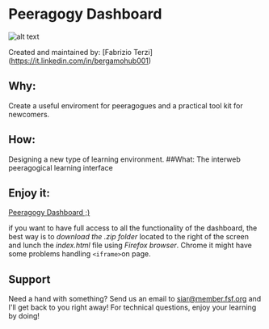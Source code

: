 # Peeragogy Dashboard 

![alt text](https://cloud.githubusercontent.com/assets/3668236/8311012/c1e3dfd8-19d3-11e5-9c7e-81c7c1c5033d.jpg)

Created and maintained by: [Fabrizio Terzi] (https://it.linkedin.com/in/bergamohub001)
## Why: 
Create a useful enviroment for peeragogues and a practical tool kit for newcomers.
## How: 
Designing a new type of learning environment. 
##What: 
The interweb peeragogical learning interface

## Enjoy it:
[Peeragogy Dashboard ;)](https://htmlpreview.github.io/?https://github.com/Peeragogy/Peeragogy-Dashboard/blob/master/Dashboard-V1.1.4/index.html)

if you want to have full access to all the functionality of the dashboard, the best way is to *download the .zip folder* located to the right of the screen and lunch the *index.html* file using *Firefox browser*. Chrome it might have some problems handling `<iframe>`on page.

## Support
 
Need a hand with something? Send us an email to [siar@member.fsf.org](mailto:siar@member.fsf.org) and I'll get back to you right away!
For technical questions, enjoy your learning by doing! 
